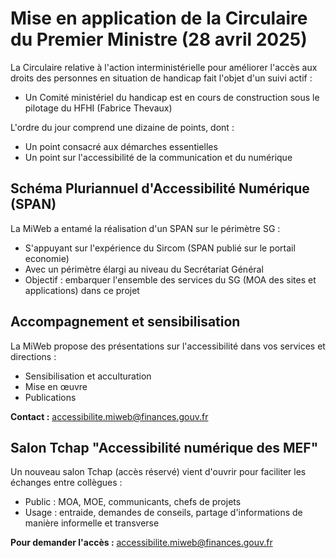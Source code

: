 # Mise en application de la Circulaire du Premier Ministre (28 avril 2025)

La Circulaire relative à l'action interministérielle pour améliorer l'accès aux droits des personnes en situation de handicap fait l'objet d'un suivi actif :
- Un Comité ministériel du handicap est en cours de construction sous le pilotage du HFHI (Fabrice Thevaux)

L'ordre du jour comprend une dizaine de points, dont :
- Un point consacré aux démarches essentielles
- Un point sur l'accessibilité de la communication et du numérique

## Schéma Pluriannuel d'Accessibilité Numérique (SPAN)

La MiWeb a entamé la réalisation d'un SPAN sur le périmètre SG :

- S'appuyant sur l'expérience du Sircom (SPAN publié sur le portail economie)
- Avec un périmètre élargi au niveau du Secrétariat Général
- Objectif : embarquer l'ensemble des services du SG (MOA des sites et applications) dans ce projet

## Accompagnement et sensibilisation

La MiWeb propose des présentations sur l'accessibilité dans vos services et directions :
- Sensibilisation et acculturation
- Mise en œuvre
- Publications

**Contact :** accessibilite.miweb@finances.gouv.fr

## Salon Tchap "Accessibilité numérique des MEF"

Un nouveau salon Tchap (accès réservé) vient d'ouvrir pour faciliter les échanges entre collègues :

- Public : MOA, MOE, communicants, chefs de projets
- Usage : entraide, demandes de conseils, partage d'informations de manière informelle et transverse

**Pour demander l'accès :** accessibilite.miweb@finances.gouv.fr